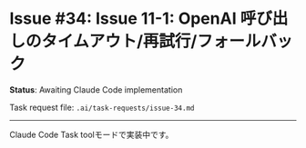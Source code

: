 # Issue #34: Issue 11-1: OpenAI 呼び出しのタイムアウト/再試行/フォールバック

**Status**: Awaiting Claude Code implementation

Task request file: `.ai/task-requests/issue-34.md`

---

Claude Code Task toolモードで実装中です。
